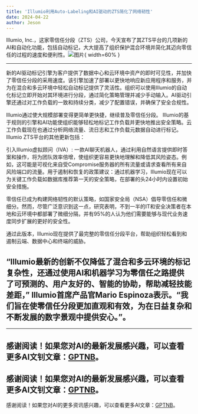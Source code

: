 ```yaml
---
title: 'Illumio利用Auto-Labeling和AI驱动的ZTS简化了网络韧性'
date: 2024-04-22
author: Jeson
---
```


Illumio, Inc.，这家零信任分段（ZTS）公司，今天宣布了其ZTS平台的几项新的AI和自动化功能，包括自动标记，大大提高了组织保护混合环境并简化其迈向零信任的过程的速度和便利性。![图片](https://ai-techpark.com/wp-content/uploads/2024/04/Illumio-simplifies-960x540.jpg){ width=60% }

---


新的AI驱动标记引擎为客户提供了数据中心和云环境中资产的即时可见性，并加快了零信任分段的采用速度。该引擎加速了部署以更快地响应新应用程序和服务，并为在混合和多云环境中轻松自动标记提供了灵活性。组织可以使用Illumio的自动化标记立即开始对其环境进行分段，通过简化策略管理并减少手动输入。AI驱动引擎还通过对工作负载的一致和持续分类，减少了配置错误，并确保了安全合规性。

Illumio通过使大规模部署变得更简单更快捷，继续普及零信任分段。 Illumio的基于规则的引擎和AI功能使组织能够轻松地标记工作负载并更快地推出安全策略。云工作负载现在也通过分析网络流量、流日志和工作负载元数据自动进行标记。 Illumio ZTS平台的其他更新包括：

引入Illumio虚拟顾问（IVA）: 一款AI聊天机器人，通过利用自然语言提供即时答案和操作，将为团队效率倍增，使组织更容易更快地理解和降低其风险姿态。例如，这可能是可视化来自受Compromise服务器的所有流量或请求查看所有来自风险端口的流量。用于遏制和恢复的政策建议：通过机器学习，Illumio现在可以为关键工作负载如数据库推荐第一天的安全策略，在部署的头24小时内设置初始安全措施。

零信任已成为构建网络韧性的默认策略，如国家安全局（NSA）倡导零信任和微细分。然而，尽管广泛意识到这一点，研究表明，不到一半的IT和安全决策者在本地和云环境中都部署了微细分隔，并有95%的人认为他们需要能够与现代业务速度同步扩展的更好的安全性。

通过此版本，Illumio现在提供了最完整的零信任分段平台，帮助组织轻松看到和遏制云端、数据中心和终端的威胁。

“Illumio最新的创新不仅降低了混合和多云环境的标记复杂性，还通过使用AI和机器学习为零信任之路提供了可预测的、用户友好的、智能的协助，帮助减轻技能差距，” Illumio首席产品官Mario Espinoza表示。“我们旨在使零信任分段更加直观和有效，为在日益复杂和不断发展的数字景观中提供安心。”。
---

---
感谢阅读！如果您对AI的最新发展感兴趣，可以查看更多AI文钊文章：[GPTNB](https://gptnb.com)。
---
感谢阅读！如果您对AI的最新发展感兴趣，可以查看更多AI文钊文章：[GPTNB](https://gptnb.com)。
---
感谢阅读！如果您对AI的更多资讯感兴趣，可以查看更多AI文章：[GPTNB](https://gptnb.com)。